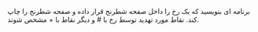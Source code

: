برنامه ای بنویسید که یک رخ را داخل صفحه شطرنج قرار داده و صفحه شطرنج را چاپ کند.
نقاط مورد تهدید توسط رخ با # و دیگر نقاط با + مشخص شوند.